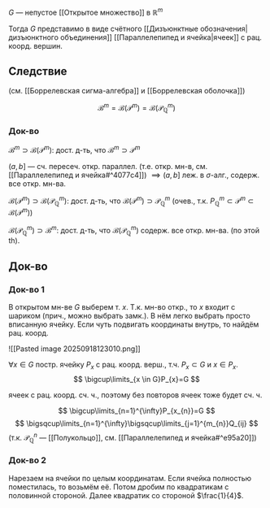 $G$ — непустое [[Открытое множество]] в $\mathbb{R}^{m}$

Тогда $G$ представимо в виде счётного [[Дизъюнктные обозначения|дизъюнктного объединения]] [[Параллелепипед и ячейка|ячеек]] с рац. коорд. вершин.

## Следствие

(см. [[Боррелевская сигма-алгебра]] и [[Боррелевская оболочка]])

$$
\mathcal{B}^{m} = \mathcal{B}(\mathcal{P}^{m})=\mathcal{B}(\mathcal{P}_{\mathbb{Q}}^{m})
$$

### Док-во

$\mathcal{B}^{m} \supset \mathcal{B}(\mathcal{P}^{m}):$ дост. д-ть, что $\mathcal{B}^{m}\supset \mathcal{P}^{m}$

$(a,b]$ — сч. пересеч. откр. параллел. (т.е. откр. мн-в, см. [[Параллелепипед и ячейка#^4077c4]]) $\implies (a,b]$ леж. в $\sigma$-алг., содерж. все откр. мн-ва.

$\mathcal{B}(\mathcal{P}^{m})\supset \mathcal{B}(\mathcal{P}^{m}_{\mathbb{Q}})$: дост. д-ть, что $\mathcal{B}(\mathcal{P}^{m})\supset \mathcal{P}^{m}_{\mathbb{Q}}$ (очев., т.к. $P_{\mathbb{Q}}^{m}\subset \mathcal{P}^{m}\subset \mathcal{B}(\mathcal{P}^{m})$)

$\mathcal{B}(\mathcal{P}^{m}_{\mathbb{Q}})\supset \mathcal{ B}^{m}$: дост. д-ть, что $\mathcal{B}(\mathcal{P}^{m}_{\mathbb{Q}})$ содерж. все откр. мн-ва. (по этой th).

## Док-во

### Док-во 1

В открытом мн-ве $G$ выберем т. $x$. Т.к. мн-во откр., то $x$ входит с шариком (прич., можно выбрать замк.). В нём легко выбрать просто вписанную ячейку. Если чуть подвигать координаты внутрь, то найдём рац. коорд.

![[Pasted image 20250918123010.png]]

$\forall x \in G$ постр. ячейку $P_{x}$ с рац. коорд. верш., т.ч. $P_{x} \subset G$ и $x \in P_{x}$.
$$
\bigcup\limits_{x \in G}P_{x}=G
$$

ячеек с рац. коорд. сч. ч., поэтому без повторов ячеек тоже будет сч. ч.

$$
\bigcup\limits_{n=1}^{\infty}P_{x_{n}}=G
$$
$$
\bigsqcup\limits_{n=1}^{\infty}\bigsqcup\limits_{j=1}^{m_{n}}Q_{ij}
$$
(т.к. $\mathcal{P}_{\mathbb{Q}}^{n}$ — [[Полукольцо]], см. [[Параллелепипед и ячейка#^e95a20]])
### Док-во 2

Нарезаем на ячейки по целым координатам. Если ячейка полностью поместилась, то возьмём её. Потом дробим по квадратикам с половинной стороной. Далее квадратик со стороной $\frac{1}{4}$.